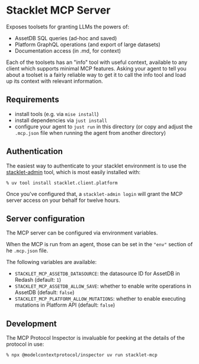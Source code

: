 # Stacklet MCP Server

Exposes toolsets for granting LLMs the powers of:

* AssetDB SQL queries (ad-hoc and saved)
* Platform GraphQL operations (and export of large datasets)
* Documentation access (in .md, for context)

Each of the toolsets has an "info" tool with useful context, available to any client which supports minimal MCP features. Asking your agent to tell you about a toolset is a fairly reliable way to get it to call the info tool and load up its context with relevant information.

## Requirements

* install tools (e.g. via `mise install`)
* install dependencies via `just install`
* configure your agent to `just run` in this directory (or copy and adjust the `.mcp.json` file when running the agent from another directory)

## Authentication

The easiest way to authenticate to your stacklet environment is to use the [stacklet-admin](https://pypi.org/project/stacklet.client.platform/) tool, which is most easily installed with:

```
% uv tool install stacklet.client.platform
```

Once you've configured that, a `stacklet-admin login` will grant the MCP server access on your behalf for twelve hours.

## Server configuration

The MCP server can be configured via environment variables.

When the MCP is run from an agent, those can be set in the `"env"` section of
he `.mcp.json` file.

The following variables are available:

- `STACKLET_MCP_ASSETDB_DATASOURCE`: the datasource ID for AssetDB in Redash (default: `1`)
- `STACKLET_MCP_ASSETDB_ALLOW_SAVE`: whether to enable write operations in AssetDB (default: `false`)
- `STACKLET_MCP_PLATFORM_ALLOW_MUTATIONS`: whether to enable executing mutations in Platform API (default: `false`)

## Development

The MCP Protocol Inspector is invaluable for peeking at the details of the protocol in use:

```
% npx @modelcontextprotocol/inspector uv run stacklet-mcp
```
